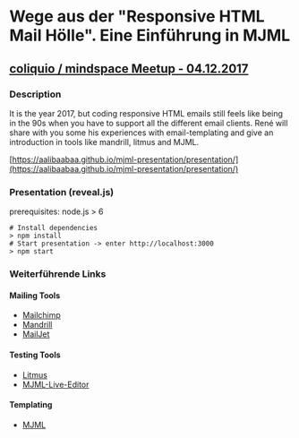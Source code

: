 # Wege aus der "Responsive HTML Mail Hölle". Eine Einführung in MJML
## [coliquio / mindspace Meetup - 04.12.2017](https://www.meetup.com/Coliquio-Tech/events/244782818/)
### Description
It is the year 2017, but coding responsive HTML emails still feels like being in the 90s when you have to support all the different email clients. René will share with you some his experiences with email-templating and give an introduction in tools like mandrill, litmus and MJML.

[https://aalibaabaa.github.io/mjml-presentation/presentation/](https://aalibaabaa.github.io/mjml-presentation/presentation/)

### Presentation (reveal.js)
prerequisites: node.js > 6

```$bash
# Install dependencies
> npm install
# Start presentation -> enter http://localhost:3000
> npm start

```
### Weiterführende Links
#### Mailing Tools
- [Mailchimp](https://mailchimp.com)
- [Mandrill](https://mandrillapp.com)
- [MailJet](https://mailjet.com)
#### Testing Tools
- [Litmus](https://litmus.com)
- [MJML-Live-Editor](https://mjml.io/try-it-live/)
#### Templating
- [MJML](https://mjml.io)
